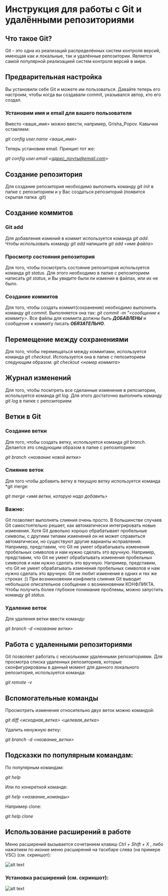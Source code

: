 # Инструкция для работы с Git и удалёнными репозиториями

## Что такое Git?
Git - это одна из реализаций распределённых систем контроля версий, имеющая как и локальные, так и удалённые репозитории. Является самой популярной реализацией систем контроля версий в мире.

## Предварительная настройка

Вы установили себе Git и можете им пользоваться. Давайте теперь его настроим, чтобы когда вы создавали commit, указывался автор, кто его создал.

### Установим имя и email для вашего пользователя ###

Вместо <ваше_имя> можно ввести, например, Grisha_Popov. Кавычки оставляем:

*git config user.name <ваше_имя>* 

Теперь установим email. Принцип тот же:

*git config user.email <адрес_почты@email.com>*

## Создание репозитория
Для создание репозитория необходимо выполнить команду *git init*  в папке с репозиторием и у Вас создаться репозиторий (появится скрытая папка .git)

## Создание коммитов

### Git add
Для добавления измений в коммит используется команда *git add*. Чтобы использовать команду *git add* напишите *git add <имя файла>*

### Просмотр состояния репозитория
Для того, чтобы посмотреть состояние репозитория используется команда *git status*. Для этого необходимо в папке с репозиторием написать *git status*, и Вы увидите были ли измения в файлах, или их не было.

### Создание коммитов
Для того, чтобы создать коммит(сохранение) необходимо выполнить команду *git commit*. Выполняется она так: *git commit -m "<сообщение к коммиту>*. Все файлы для коммита должны быть ***ДОБАВЛЕНЫ*** и сообщение к коммиту писать ***ОБЯЗАТЕЛЬНО***.

## Перемещение между сохранениями
Для того, чтобы перемещаться между коммитами, используется команда *git checkout*. Используется она в папке с пепозиторием следующим образом: *git checkout <номер коммита>*

## Журнал изменений
Для того, чтобы посмтреть все сделанные изменения в репозитории, используется команда *git log*. Для этого достаточно выполнить команду *git log* в папке с репозиторием

## Ветки в Git

### Создание ветки

Для того, чтобы создать ветку, используется команда *git branch*. Делается это следующим образом в папке с репозиторием: 

*git branch <названиe новой ветки>*

### Слияние веток

Для того чтобы добавить ветку в текущую ветку используется команда *git merge:

*git merge <имя ветки, которую надо добавить>*

### **Важно:**

Git позволяет выполнять слияния очень просто. В большинстве случаев Git самостоятельно решает, как автоматически интегрировать новые изменения.
Хотя Git довольно хорошо обрабатывает пробельные символы, с другими типами изменений он не может справиться автоматически, но существуют другие варианты исправления. 
Например, представим, что Git не умеет обрабатывать изменения пробельных символов и нам нужно сделать это вручную.
Например, представим, что Git не умеет обрабатывать изменения пробельных символов и нам нужно сделать это вручную.
Например, представим, что Git не умеет обрабатывать изменения пробельных символов и нам нужно сделать это вручную.
Git не любит изменения в одних и тех же строках :))
При возникновении конфликта слияния Git выводит небольшое описательное сообщение о возникновении КОНФЛИКТА. 
Чтобы получить более глубокое понимание проблемы, можно запустить команду *git status*.


### Удаление веток
Для удаления ветки ввести команду:

*git branch -d <названиe ветки>*

## Работа с удаленными репозиториями

Git позволяет работать с несколькими удаленными репозиториями. Для просмотра списка удаленных репозиториев, которые сконфигурированы в данный момент для данного локального репозитория, используется команда:

*git remote -v*

## Вспомогательные команды ##
Просмотреть изменения относительно двух веток можно командой:

*git diff <исходная_ветка> <целевая_ветка>*

Удалить ненужную ветку:

*git branch -d <название_ветки>*

## Подсказки по популярным командам:

По популярным командам:

*git help*

Или по конкретной команде:

*git help <название_команды>*

Например clone:

*git help clone*

## Использование расширений в работе 

Меню расширений вызывается сочетанием клавиш *Ctrl + Shift + X* , либо нажатием по иконке меню расширений на таскбаре слева (на примере VSC) (см. скриншот):

![alt text](https://i.imgur.com/tFLkpzy.png)


### Установка расширений (см. скриншот):


![alt text](https://i.imgur.com/KdEiHLe.png)

